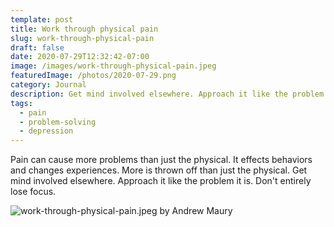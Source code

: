 ```yaml
---
template: post
title: Work through physical pain
slug: work-through-physical-pain
draft: false
date: 2020-07-29T12:32:42-07:00
image: /images/work-through-physical-pain.jpeg
featuredImage: /photos/2020-07-29.png
category: Journal
description: Get mind involved elsewhere. Approach it like the problem it is.
tags:
  - pain
  - problem-solving
  - depression
---
```

Pain can cause more problems than just the physical. It effects behaviors and changes experiences. More is thrown off than just the physical. Get mind involved elsewhere. Approach it like the problem it is. Don't entirely lose focus.

![work-through-physical-pain.jpeg by Andrew Maury](/images/work-through-physical-pain.jpeg)
